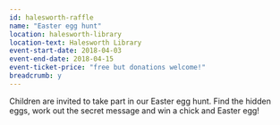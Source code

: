 ```yaml
---
id: halesworth-raffle
name: "Easter egg hunt"
location: halesworth-library
location-text: Halesworth Library
event-start-date: 2018-04-03
event-end-date: 2018-04-15
event-ticket-price: "free but donations welcome!"
breadcrumb: y
---
```


Children are invited to take part in our Easter egg hunt. Find the hidden eggs, work out the secret message and win a chick and Easter egg!
